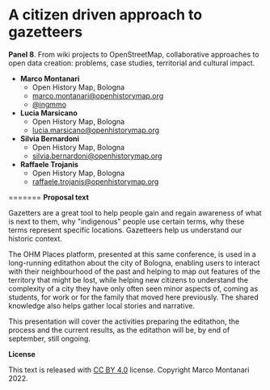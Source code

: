 # A citizen driven approach to gazetteers

**Panel 8**. From wiki projects to OpenStreetMap, collaborative approaches to open data creation: problems, case studies, territorial and cultural impact.


- **Marco Montanari**
  - Open History Map, Bologna
  - [marco.montanari@openhistorymap.org](mailto:marco.montanari@openhistorymap.org)
  - [@ingmmo](https://twitter.com/ingmmo)
- **Lucia Marsicano**
  - Open History Map, Bologna
  - [lucia.marsicano@openhistorymap.org](mailto:lucia.marsicano@openhistorymap.org)
- **Silvia Bernardoni**
  - Open History Map, Bologna
  - [silvia.bernardoni@openhistorymap.org](mailto:silvia.bernardoni@openhistorymap.org)
- **Raffaele Trojanis**
  - Open History Map, Bologna
  - [raffaele.trojanis@openhistorymap.org](mailto:raffaele.trojanis@openhistorymap.org)


=======
**Proposal text**

Gazetters are a great tool to help people gain and regain awareness of what is next to them, why "indigenous" people use certain terms, why these terms represent specific locations. Gazetteers help us understand our historic context. 

The OHM Places platform, presented at this same conference, is used in a long-running editathon about the city of Bologna, enabling users to interact with their neighbourhood of the past and helping to map out features of the territory that might be lost, while helping new citizens to understand the complexity of a city they have only often seen minor aspects of, coming as students, for work or for the family that moved here previously. The shared knowledge also helps gather local stories and narrative. 

This presentation will cover the activities preparing the editathon, the process and the current results, as the editathon will be, by end of september, still ongoing. 


**License**

This text is released with [CC BY 4.0](https://creativecommons.org/licenses/by/4.0/) license. Copyright Marco Montanari 2022.